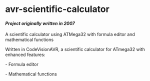# avr-scientific-calculator
<b><i><h4>Project originally written in 2007</h4></i></b>

A scientific calculator using ATMega32 with formula editor and mathematical functions

Written in CodeVisionAVR, a scientific calculator for ATmega32 with enhanced features:
<p></p>
    - Formula editor
<p></p>
    - Mathematical functions
